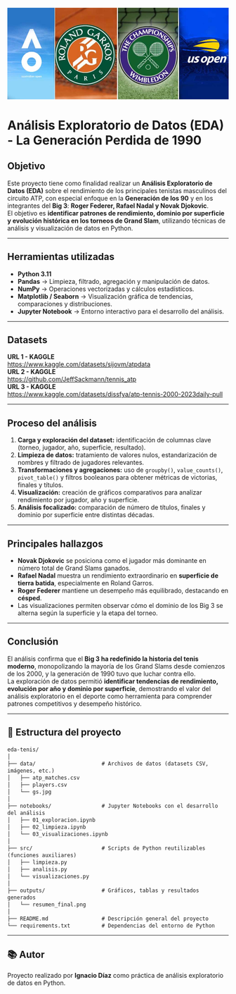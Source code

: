 ![image](./data/gs.jpg)

# Análisis Exploratorio de Datos (EDA) - La Generación Perdida de 1990

## Objetivo
Este proyecto tiene como finalidad realizar un **Análisis Exploratorio de Datos (EDA)** sobre el rendimiento de los principales tenistas masculinos del circuito ATP, con especial enfoque en la **Generación de los 90** y en los integrantes del **Big 3**: **Roger Federer, Rafael Nadal y Novak Djokovic**.  
El objetivo es **identificar patrones de rendimiento, dominio por superficie y evolución histórica en los torneos de Grand Slam**, utilizando técnicas de análisis y visualización de datos en Python.

---

## Herramientas utilizadas
- **Python 3.11**
- **Pandas** → Limpieza, filtrado, agregación y manipulación de datos.  
- **NumPy** → Operaciones vectorizadas y cálculos estadísticos.  
- **Matplotlib / Seaborn** → Visualización gráfica de tendencias, comparaciones y distribuciones.  
- **Jupyter Notebook** → Entorno interactivo para el desarrollo del análisis.

---

## Datasets

**URL 1 - KAGGLE**  
https://www.kaggle.com/datasets/sijovm/atpdata  
**URL 2 - KAGGLE**  
https://github.com/JeffSackmann/tennis_atp  
**URL 3 - KAGGLE**  
https://www.kaggle.com/datasets/dissfya/atp-tennis-2000-2023daily-pull  

---

## Proceso del análisis
1. **Carga y exploración del dataset:** identificación de columnas clave (torneo, jugador, año, superficie, resultado).  
2. **Limpieza de datos:** tratamiento de valores nulos, estandarización de nombres y filtrado de jugadores relevantes.  
3. **Transformaciones y agregaciones:** uso de `groupby()`, `value_counts()`, `pivot_table()` y filtros booleanos para obtener métricas de victorias, finales y títulos.  
4. **Visualización:** creación de gráficos comparativos para analizar rendimiento por jugador, año y superficie.  
5. **Análisis focalizado:** comparación de número de títulos, finales y dominio por superficie entre distintas décadas.

---

## Principales hallazgos
- **Novak Djokovic** se posiciona como el jugador más dominante en número total de Grand Slams ganados.  
- **Rafael Nadal** muestra un rendimiento extraordinario en **superficie de tierra batida**, especialmente en Roland Garros.  
- **Roger Federer** mantiene un desempeño más equilibrado, destacando en **césped**.  
- Las visualizaciones permiten observar cómo el dominio de los Big 3 se alterna según la superficie y la etapa del torneo.

---

## Conclusión
El análisis confirma que el **Big 3 ha redefinido la historia del tenis moderno**, monopolizando la mayoría de los Grand Slams desde comienzos de los 2000, y la generación de 1990 tuvo que luchar contra ello.  
La exploración de datos permitió **identificar tendencias de rendimiento, evolución por año y dominio por superficie**, demostrando el valor del análisis exploratorio en el deporte como herramienta para comprender patrones competitivos y desempeño histórico.

---

## 📂 Estructura del proyecto
```
eda-tenis/
│
├── data/                     # Archivos de datos (datasets CSV, imágenes, etc.)
│   ├── atp_matches.csv
│   ├── players.csv
│   └── gs.jpg
│
├── notebooks/                # Jupyter Notebooks con el desarrollo del análisis
│   ├── 01_exploracion.ipynb
│   ├── 02_limpieza.ipynb
│   └── 03_visualizaciones.ipynb
│
├── src/                      # Scripts de Python reutilizables (funciones auxiliares)
│   ├── limpieza.py
│   ├── analisis.py
│   └── visualizaciones.py
│
├── outputs/                  # Gráficos, tablas y resultados generados
│   └── resumen_final.png
│
├── README.md                 # Descripción general del proyecto
└── requirements.txt          # Dependencias del entorno de Python
```

---

## 📚 Autor
Proyecto realizado por **Ignacio Díaz** como práctica de análisis exploratorio de datos en Python.
